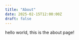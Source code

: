 ```yaml
---
title: "About"
date: 2025-02-15T12:00:00Z
draft: false
---
```


hello world, this is the about page!
